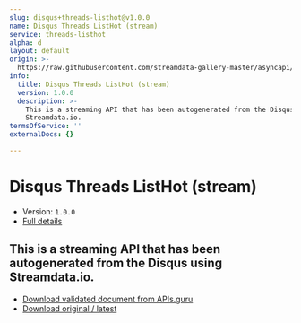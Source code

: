 ```yaml
---
slug: disqus+threads-listhot@v1.0.0
name: Disqus Threads ListHot (stream)
service: threads-listhot
alpha: d
layout: default
origin: >-
  https://raw.githubusercontent.com/streamdata-gallery-master/asyncapi/master/_listings/disqus/disqus-threads-listhot-stream-async.md
info:
  title: Disqus Threads ListHot (stream)
  version: 1.0.0
  description: >-
    This is a streaming API that has been autogenerated from the Disqus using
    Streamdata.io.
termsOfService: ''
externalDocs: {}

---
```

# Disqus Threads ListHot (stream)

* Version: `1.0.0`
* [Full details](../html/disqus+threads-listhot@v1.0.0.html)



## This is a streaming API that has been autogenerated from the Disqus using Streamdata.io.



* [Download validated document from APIs.guru](https://raw.githubusercontent.com/APIs-guru/asyncapi-directory/master/docs/APIs/disqus%2Bthreads-listhot%40v1.0.0.yaml)
* [Download original / latest](https://raw.githubusercontent.com/streamdata-gallery-master/asyncapi/master/_listings/disqus/disqus-threads-listhot-stream-async.md)

<script type="application/ld+json">
{
  "@context": "http://schema.org/",
  "@type": "WebAPI",
  "description": "This is a streaming API that has been autogenerated from the Disqus using Streamdata.io.",
  "documentation": "",

  "name": "Disqus Threads ListHot (stream)"
}
</script>
